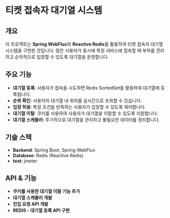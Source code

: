 # 티켓 접속자 대기열 시스템

## 개요
이 프로젝트는 **Spring WebFlux**와 **Reactive Redis**를 활용하여 티켓 접속자 대기열 시스템을 구현한 것입니다. 많은 사용자가 동시에 특정 서비스에 접속할 때 부하를 관리하고 순차적으로 입장할 수 있도록 대기열을 운영합니다.

## 주요 기능
- **대기열 등록**: 사용자가 접속을 시도하면 Redis SortedSet을 활용하여 대기열에 등록됩니다.
- **순위 확인**: 사용자의 대기열 내 위치를 실시간으로 조회할 수 있습니다.
- **입장 허용**: 특정 조건을 만족하는 사용자가 입장할 수 있도록 제어합니다.
- **대기열 이탈**: 쿠키를 사용하여 사용자가 대기열을 이탈할 수 있도록 지원합니다.
- **대기열 스케줄러**: 주기적으로 대기열을 관리하고 불필요한 데이터를 정리합니다.

## 기술 스택
- **Backend**: Spring Boot, Spring WebFlux
- **Database**: Redis (Reactive Redis)
- **test**: jmeter

## API & 기능
- **쿠키를 사용한 대기열 이탈 기능 추가**
- **대기열 스케줄러 개발**
- **진입 요청 API 개발**
- **REDIS - 대기열 등록 API 구현**
